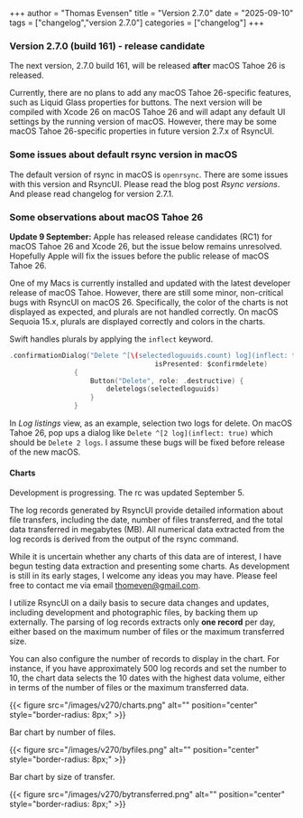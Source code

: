 +++
author = "Thomas Evensen"
title = "Version 2.7.0"
date = "2025-09-10"
tags = ["changelog","version 2.7.0"]
categories = ["changelog"]
+++

### Version 2.7.0 (build 161) - release candidate

The next version, 2.7.0 build 161, will be released **after** macOS Tahoe 26 is released. 

Currently, there are no plans to add any macOS Tahoe 26-specific features, such as Liquid Glass properties for buttons. The next version will be compiled with Xcode 26 on macOS Tahoe 26 and will adapt any default UI settings by the running version of macOS. However, there may be some macOS Tahoe 26-specific properties in future version 2.7.x of RsyncUI.

### Some issues about default rsync version in macOS

The default version of rsync in macOS is `openrsync`. There are some issues with this version and RsyncUI. Please read the blog post *Rsync versions*. And please read changelog for version 2.7.1.

### Some observations about macOS Tahoe 26

**Update 9 September:** Apple has released release candidates (RC1) for macOS Tahoe 26 and Xcode 26, but the issue below remains unresolved. Hopefully Apple will fix the issues before the public release of macOS Tahoe 26.

One of my Macs is currently installed and updated with the latest developer release of macOS Tahoe. However, there are still some minor, non-critical bugs with RsyncUI on macOS 26. Specifically, the color of the charts is not displayed as expected, and plurals are not handled correctly. On macOS Sequoia 15.x, plurals are displayed correctly and colors in the charts.

Swift handles plurals by applying the `inflect` keyword.

```swift
.confirmationDialog("Delete ^[\(selectedloguuids.count) log](inflect: true)",
                                    isPresented: $confirmdelete)
                {
                    Button("Delete", role: .destructive) {
                        deletelogs(selectedloguuids)
                    }
                }
```

In *Log listings* view, as an example, selection two logs for delete. On macOS Tahoe 26, pop ups a dialog like `Delete ^[2 log](inflect: true)` which should be `Delete 2 logs`. I assume these bugs will be fixed before release of the new macOS.

#### Charts

Development is progressing. The rc was updated September 5. 

The log records generated by RsyncUI provide detailed information about file transfers, including the date, number of files transferred, and the total data transferred in megabytes (MB). All numerical data extracted from the log records is derived from the output of the rsync command. 

While it is uncertain whether any charts of this data are of interest, I have begun testing data extraction and presenting some charts. As development is still in its early stages, I welcome any ideas you may have. Please feel free to contact me via email thomeven@gmail.com.

I utilize RsyncUI on a daily basis to secure data changes and updates, including development and photographic files, by backing them up externally. The parsing of log records extracts only **one record** per day, either based on the maximum number of files or the maximum transferred size. 

You can also configure the number of records to display in the chart. For instance, if you have approximately 500 log records and set the number to 10, the chart data selects the 10 dates with the highest data volume, either in terms of the number of files or the maximum transferred data.

{{< figure src="/images/v270/charts.png" alt="" position="center" style="border-radius: 8px;" >}}

Bar chart by number of files.

{{< figure src="/images/v270/byfiles.png" alt="" position="center" style="border-radius: 8px;" >}}

Bar chart by size of transfer.

{{< figure src="/images/v270/bytransferred.png" alt="" position="center" style="border-radius: 8px;" >}}

